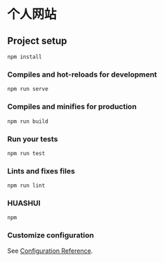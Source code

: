 <h1>个人网站</h1>

## Project setup
```
npm install
```

### Compiles and hot-reloads for development
```
npm run serve
```

### Compiles and minifies for production
```
npm run build
```

### Run your tests
```
npm run test
```

### Lints and fixes files
```
npm run lint
```

### HUASHUI
```
npm 
```

### Customize configuration
See [Configuration Reference](https://cli.vuejs.org/config/).
